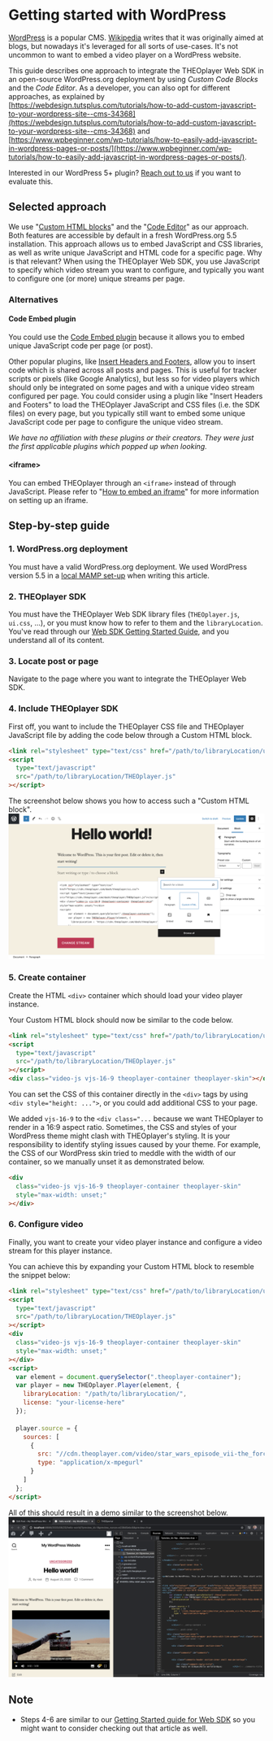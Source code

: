 # Getting started with WordPress

[WordPress](https://wordpress.org/) is a popular CMS. [Wikipedia](https://en.wikipedia.org/wiki/WordPress) writes that it was originally aimed at blogs,
but nowadays it's leveraged for all sorts of use-cases. It's not uncommon to want to embed a video player on a WordPress website.

This guide describes one approach to integrate the THEOplayer Web SDK in an open-source WordPress.org deployment by using _Custom Code Blocks_ and the _Code Editor_.
As a developer, you can also opt for different approaches, as explained by [https://webdesign.tutsplus.com/tutorials/how-to-add-custom-javascript-to-your-wordpress-site--cms-34368](https://webdesign.tutsplus.com/tutorials/how-to-add-custom-javascript-to-your-wordpress-site--cms-34368) and [https://www.wpbeginner.com/wp-tutorials/how-to-easily-add-javascript-in-wordpress-pages-or-posts/](https://www.wpbeginner.com/wp-tutorials/how-to-easily-add-javascript-in-wordpress-pages-or-posts/).

Interested in our WordPress 5+ plugin? [Reach out to us](https://www.theoplayer.com/contact) if you want to evaluate this.

## Selected approach

We use "[Custom HTML blocks](https://wordpress.com/support/wordpress-editor/blocks/custom-html-block/)" and the "[Code Editor](https://wordpress.com/support/editors/)" as our approach. Both features are accessible by default in a fresh WordPress.org 5.5 installation.
This approach allows us to embed JavaScript and CSS libraries, as well as write unique JavaScript and HTML code for a specific page. Why is that relevant?
When using the THEOplayer Web SDK, you use JavaScript to specify which video stream you want to configure, and typically you want to configure one (or more) unique streams per page.

### Alternatives

#### Code Embed plugin

You could use the [Code Embed plugin](https://wordpress.org/plugins/simple-embed-code/#description) because it allows you to embed unique JavaScript code per page (or post).

Other popular plugins, like [Insert Headers and Footers](https://wordpress.org/plugins/insert-headers-and-footers/), allow you to insert code which
is shared across all posts and pages. This is useful for tracker scripts or pixels (like Google Analytics), but less so for video players which should
only be integrated on some pages and with a unique video stream configured per page.
You could consider using a plugin like "Insert Headers and Footers" to load the THEOplayer JavaScript and CSS files (i.e. the SDK files) on every page,
but you typically still want to embed some unique JavaScript code per page to configure the unique video stream.

_We have no affiliation with these plugins or their creators. They were just the first applicable plugins which popped up when looking._

#### \<iframe\>

You can embed THEOplayer through an `<iframe>` instead of through JavaScript.
Please refer to "[How to embed an iframe](../../01-sdks/01-web/03-how-can-we-embed-iframe.mdx)" for more information on setting up an iframe.

## Step-by-step guide

### 1. WordPress.org deployment

You must have a valid WordPress.org deployment. We used WordPress version 5.5 in a [local MAMP set-up](https://skillcrush.com/blog/install-wordpress-mac/) when writing this article.

### 2. THEOplayer SDK

You must have the THEOplayer Web SDK library files (`THEOplayer.js`, `ui.css`, ...),
or you must know how to refer to them and the `libraryLocation`. You've read through our [Web SDK Getting Started Guide](../../../getting-started/01-sdks/01-web/00-getting-started.md),
and you understand all of its content.

### 3. Locate post or page

Navigate to the page where you want to integrate the THEOplayer Web SDK.

### 4. Include THEOplayer SDK

First off, you want to include the THEOplayer CSS file and THEOplayer JavaScript file by adding the code below through a Custom HTML block.

```html
<link rel="stylesheet" type="text/css" href="/path/to/libraryLocation/ui.css" />
<script
  type="text/javascript"
  src="/path/to/libraryLocation/THEOplayer.js"
></script>
```

The screenshot below shows you how to access such a "Custom HTML block".
![WordPress Custom HTML](../../../assets/img/wordpress-custom-html.png "WordPres Custom HTML")

### 5. Create container

Create the HTML `<div>` container which should load your video player instance.

Your Custom HTML block should now be similar to the code below.

```html
<link rel="stylesheet" type="text/css" href="/path/to/libraryLocation/ui.css" />
<script
  type="text/javascript"
  src="/path/to/libraryLocation/THEOplayer.js"
></script>
<div class="video-js vjs-16-9 theoplayer-container theoplayer-skin"></div>
```

You can set the CSS of this container directly in the `<div>` tags by using `<div style="height: ...">`, or you could
add additional CSS to your page.

We added `vjs-16-9` to the `<div class="...` because we want THEOplayer to render in a 16:9 aspect ratio.
Sometimes, the CSS and styles of your WordPress theme might clash with THEOplayer's styling. It is your responsibility to
identify styling issues caused by your theme. For example, the CSS of our WordPress skin tried to meddle with the width
of our container, so we manually unset it as demonstrated below.

```html
<div
  class="video-js vjs-16-9 theoplayer-container theoplayer-skin"
  style="max-width: unset;"
></div>
```

### 6. Configure video

Finally, you want to create your video player instance and configure a video stream for this player instance.

You can achieve this by expanding your Custom HTML block to resemble the snippet below:

```html
<link rel="stylesheet" type="text/css" href="/path/to/libraryLocation/ui.css" />
<script
  type="text/javascript"
  src="/path/to/libraryLocation/THEOplayer.js"
></script>
<div
  class="video-js vjs-16-9 theoplayer-container theoplayer-skin"
  style="max-width: unset;"
></div>
<script>
  var element = document.querySelector(".theoplayer-container");
  var player = new THEOplayer.Player(element, {
    libraryLocation: "/path/to/libraryLocation/",
    license: "your-license-here"
  });

  player.source = {
    sources: [
      {
        src: "//cdn.theoplayer.com/video/star_wars_episode_vii-the_force_awakens_official_comic-con_2015_reel_(2015)/index.m3u8",
        type: "application/x-mpegurl"
      }
    ]
  };
</script>
```

All of this should result in a demo similar to the screenshot below.
![WordPress Demo Screenshot](../../../assets/img/wordpress-demo-screenshot.png "WordPres Demo Screenshot")

## Note

<!--
* A 4' video walk-through is available at [https://demo.theoplayer.com/test-your-stream-with-statistics?url=https://content.uplynk.com/98550a2350ee4bfa8eeea6d54e40e096.m3u8](https://demo.theoplayer.com/test-your-stream-with-statistics?url=https://content.uplynk.com/98550a2350ee4bfa8eeea6d54e40e096.m3u8).
-->

- Steps 4-6 are similar to our [Getting Started guide for Web SDK](../../../getting-started/01-sdks/01-web/00-getting-started.md) so you might want to consider checking out that article as well.
